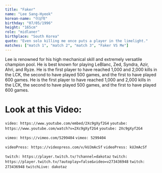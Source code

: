 ```yaml
---
title: "Faker"
name: "Lee Sang-Hyeok"
korean-name: "이상혁"
birthday: "07/05/1996"
height: "165cm"
role: "midlaner"
birthplace: "South Korea"
quote: "Even solo killing me once puts a player in the limelight."
matches: ["match 1", "match 2", "match 3", "Faker VS Me"]
---
```

Lee is renowned for his high mechanical skill and extremely versatile champion pool. He is best known for playing LeBlanc, Zed, Syndra, Azir, Ahri, and Ryze. He is the first player to have reached 1,000 and 2,000 kills in the LCK, the second to have played 500 games, and the first to have played 600 games. He is the first player to have reached 1,000 and 2,000 kills in the LCK, the second to have played 500 games, and the first to have played 600 games.

# Look at this Video:

`video: https://www.youtube.com/embed/2Xc9gXyf2G4`
`youtube: https://www.youtube.com/watch?v=2Xc9gXyf2G4`
`youtube: 2Xc9gXyf2G4`

`vimeo: https://vimeo.com/5299404`
`vimeo: 5299404`

`videoPress: https://videopress.com/v/kUJmAcSf`
`videoPress: kUJmAcSf`

`twitch: https://player.twitch.tv/?channel=dakotaz`
`twitch: https://player.twitch.tv/?autoplay=false&video=v273436948`
`twitch: 273436948`
`twitchLive: dakotaz`
<!-- endexcerpt -->